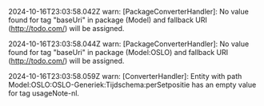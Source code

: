 2024-10-16T23:03:58.042Z warn: [PackageConverterHandler]: No value found for tag "baseUri" in package (Model) and fallback URI (http://todo.com/) will be assigned.

2024-10-16T23:03:58.044Z warn: [PackageConverterHandler]: No value found for tag "baseUri" in package (Model:OSLO) and fallback URI (http://todo.com/) will be assigned.

2024-10-16T23:03:58.059Z warn: [ConverterHandler]: Entity with path Model:OSLO:OSLO-Generiek:Tijdschema:perSetpositie has an empty value for tag usageNote-nl.

